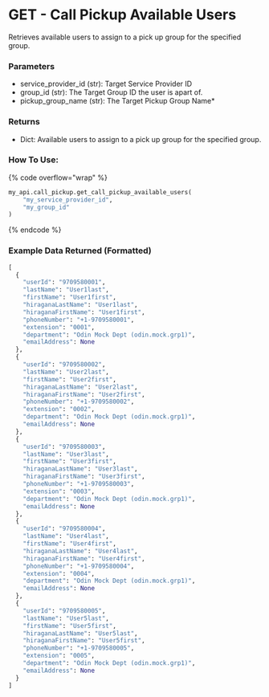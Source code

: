 # GET - Call Pickup Available Users

Retrieves available users to assign to a pick up group for the specified group.

### Parameters&#x20;

* service_provider_id (str): Target Service Provider ID
* group_id (str): The Target Group ID the user is apart of.
* pickup_group_name (str): The Target Pickup Group Name*

### Returns

* Dict: Available users to assign to a pick up group for the specified group.

### How To Use:

{% code overflow="wrap" %}
```python
my_api.call_pickup.get_call_pickup_available_users(
    "my_service_provider_id", 
    "my_group_id"
)
```
{% endcode %}

### Example Data Returned (Formatted)

```python
[
  {
    "userId": "9709580001",
    "lastName": "User1last",
    "firstName": "User1first",
    "hiraganaLastName": "User1last",
    "hiraganaFirstName": "User1first",
    "phoneNumber": "+1-9709580001",
    "extension": "0001",
    "department": "Odin Mock Dept (odin.mock.grp1)",
    "emailAddress": None
  },
  {
    "userId": "9709580002",
    "lastName": "User2last",
    "firstName": "User2first",
    "hiraganaLastName": "User2last",
    "hiraganaFirstName": "User2first",
    "phoneNumber": "+1-9709580002",
    "extension": "0002",
    "department": "Odin Mock Dept (odin.mock.grp1)",
    "emailAddress": None
  },
  {
    "userId": "9709580003",
    "lastName": "User3last",
    "firstName": "User3first",
    "hiraganaLastName": "User3last",
    "hiraganaFirstName": "User3first",
    "phoneNumber": "+1-9709580003",
    "extension": "0003",
    "department": "Odin Mock Dept (odin.mock.grp1)",
    "emailAddress": None
  },
  {
    "userId": "9709580004",
    "lastName": "User4last",
    "firstName": "User4first",
    "hiraganaLastName": "User4last",
    "hiraganaFirstName": "User4first",
    "phoneNumber": "+1-9709580004",
    "extension": "0004",
    "department": "Odin Mock Dept (odin.mock.grp1)",
    "emailAddress": None
  },
  {
    "userId": "9709580005",
    "lastName": "User5last",
    "firstName": "User5first",
    "hiraganaLastName": "User5last",
    "hiraganaFirstName": "User5first",
    "phoneNumber": "+1-9709580005",
    "extension": "0005",
    "department": "Odin Mock Dept (odin.mock.grp1)",
    "emailAddress": None
  }
]
```

